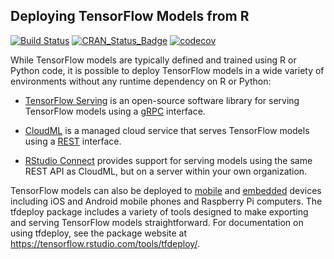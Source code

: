
## Deploying TensorFlow Models from R

[![Build
Status](https://travis-ci.org/rstudio/tfdeploy.svg?branch=master)](https://travis-ci.org/rstudio/tfdeploy)
[![CRAN\_Status\_Badge](https://www.r-pkg.org/badges/version/tfdeploy)](https://cran.r-project.org/package=tfdeploy)
[![codecov](https://codecov.io/gh/rstudio/tfdeploy/branch/master/graph/badge.svg)](https://codecov.io/gh/rstudio/tfdeploy)

While TensorFlow models are typically defined and trained using R or Python code, it is possible to deploy TensorFlow models in a wide variety of environments without any runtime dependency on R or Python:

- [TensorFlow Serving](https://www.tensorflow.org/serving/) is an open-source software library for serving TensorFlow models using a [gRPC](https://grpc.io/) interface.

- [CloudML](https://tensorflow.rstudio.com/tools/cloudml/) is a managed cloud service that serves TensorFlow models using a [REST](https://cloud.google.com/ml-engine/reference/rest/v1/projects/predict) interface.

- [RStudio Connect](https://www.rstudio.com/products/connect/) provides support for serving models using the same REST API as CloudML, but on a server within your own organization.

TensorFlow models can also be deployed to [mobile](https://www.tensorflow.org/mobile/tflite/) and [embedded](https://aws.amazon.com/blogs/machine-learning/how-to-deploy-deep-learning-models-with-aws-lambda-and-tensorflow/) devices including iOS and Android mobile phones and Raspberry Pi computers.
The tfdeploy package includes a variety of tools designed to make exporting and serving TensorFlow models straightforward. For documentation on using tfdeploy, see the package website at <https://tensorflow.rstudio.com/tools/tfdeploy/>.


